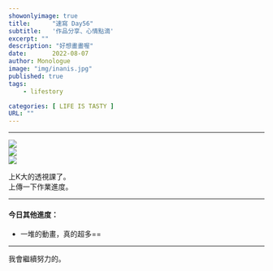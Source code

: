 ```yaml
---
showonlyimage: true
title:      "速寫 Day56"
subtitle:   '作品分享、心情點滴'
excerpt: ""
description: "好想畫畫喔"
date:       2022-08-07
author: Monologue    
image: "img/inanis.jpg"
published: true 
tags:
    - lifestory

categories: [ LIFE IS TASTY ]
URL: ""
---
```

***


  
![](/blog/sketch/d56-1.jpg)  
![](/blog/sketch/d56-2.jpg)  
![](/blog/sketch/d56-3.jpg)  
  
上K大的透視課了。  
上傳一下作業進度。  
  
  
***
#### 今日其他進度：  
* 一堆的動畫，真的超多==
  
***

我會繼續努力的。
<!--more-->
